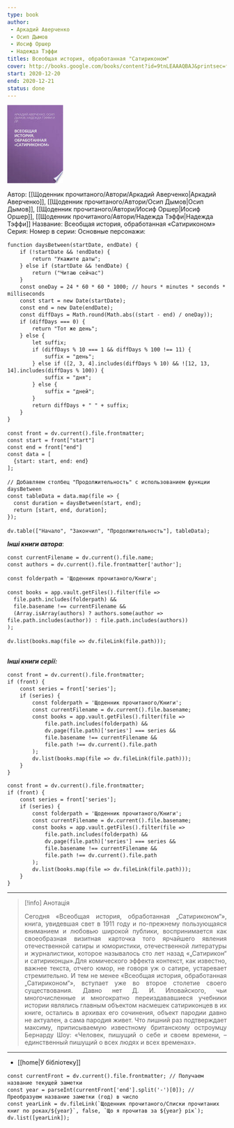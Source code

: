 ```yaml
---
type: book
author:
 - Аркадий Аверченко
 - Осип Дымов
 - Иосиф Оршер
 - Надежда Тэффи
titles: Всеобщая история, обработанная "Сатириконом"
cover: http://books.google.com/books/content?id=9tnLEAAAQBAJ&printsec=frontcover&img=1&zoom=1&edge=curl&source=gbs_api
start: 2020-12-20
end: 2020-12-21
status: done
---
```

![cover|150](media/cover!150-264.jpg)

Автор: [[Щоденник прочитаного/Автори/Аркадий Аверченко|Аркадий Аверченко]], [[Щоденник прочитаного/Автори/Осип Дымов|Осип Дымов]], [[Щоденник прочитаного/Автори/Иосиф Оршер|Иосиф Оршер]], [[Щоденник прочитаного/Автори/Надежда Тэффи|Надежда Тэффи]]
Название: Всеобщая история, обработанная «Сатириконом»
Серия:
Номер в серии:
Основные персонажи:

```dataviewjs
function daysBetween(startDate, endDate) {
	if (!startDate && !endDate) { 
		return "Укажите даты"; 
	} else if (startDate && !endDate) {
		return ("Читаю сейчас")
	}
	const oneDay = 24 * 60 * 60 * 1000; // hours * minutes * seconds * milliseconds
	const start = new Date(startDate);
	const end = new Date(endDate);
	const diffDays = Math.round(Math.abs((start - end) / oneDay));
	if (diffDays === 0) {
		return "Тот же день";   
	} else {
		let suffix;     
	    if (diffDays % 10 === 1 && diffDays % 100 !== 11) {
		    suffix = "день";     
	    } else if ([2, 3, 4].includes(diffDays % 10) && ![12, 13, 14].includes(diffDays % 100)) {
			suffix = "дня";     
		} else {       
			suffix = "дней";     
		}          
		return diffDays + " " + suffix;   
	} 
}  

const front = dv.current().file.frontmatter;
const start = front["start"]
const end = front["end"]
const data = [
  {start: start, end: end}
];

// Добавляем столбец "Продолжительность" с использованием функции daysBetween
const tableData = data.map(file => {
  const duration = daysBetween(start, end);
  return [start, end, duration];
});

dv.table(["Начало", "Закончил", "Продолжительность"], tableData);
```
***Інші книги автора***:
```dataviewjs
const currentFilename = dv.current().file.name;
const authors = dv.current().file.frontmatter['author'];

const folderpath = 'Щоденник прочитаного/Книги';

const books = app.vault.getFiles().filter(file =>
  file.path.includes(folderpath) &&
  file.basename !== currentFilename &&
  (Array.isArray(authors) ? authors.some(author => file.path.includes(author)) : file.path.includes(authors))
);

dv.list(books.map(file => dv.fileLink(file.path)));


```
***Інші книги серії:***
```dataviewjs
const front = dv.current().file.frontmatter;
if (front) {
	const series = front['series'];
	if (series) {
		const folderpath = 'Щоденник прочитаного/Книги';
		const currentFilename = dv.current().file.basename;
		const books = app.vault.getFiles().filter(file =>  
			file.path.includes(folderpath) && 
			dv.page(file.path)['series'] === series && 
			file.basename !== currentFilename &&
			file.path !== dv.current().file.path 
		);
		dv.list(books.map(file => dv.fileLink(file.path)));
	}
}

```

```dataviewjs
const front = dv.current().file.frontmatter;
if (front) {
	const series = front['series'];
	if (series) {
		const folderpath = 'Щоденник прочитаного/Книги';
		const currentFilename = dv.current().file.basename;
		const books = app.vault.getFiles().filter(file =>  
			file.path.includes(folderpath) && 
			dv.page(file.path)['series'] === series && 
			file.basename !== currentFilename &&
			file.path !== dv.current().file.path 
		);
		dv.list(books.map(file => dv.fileLink(file.path)));
	}
}

```

---
>[!info] Анотація
><p align="justify">Сегодня «Всеобщая история, обработанная „Сатириконом“», книга, увидевшая свет в 1911 году и по-прежнему пользующаяся вниманием и любовью широкой публики, воспринимается как своеобразная визитная карточка того ярчайшего явления отечественной сатиры и юмористики, отечественной литературы и журналистики, которое называлось сто лет назад «„Сатирикон“ и сатириконцы».Для комического эффекта контекст, как известно, важнее текста, отчего юмор, не говоря уж о сатире, устаревает стремительно. И тем не менее «Всеобщая история, обработанная „Сатириконом“», вступает уже во второе столетие своего существования. Давно нет Д. И. Иловайского, чьи многочисленные и многократно переиздававшиеся учебники истории являлись главным объектом насмешек сатириконцев в их книге, остались в архивах его сочинения, объект пародии давно не актуален, а сама пародия живет. Что лишний раз подтверждает максиму, приписываемую известному британскому остроумцу Бернарду Шоу: «Человек, пишущий о себе и своем времени, – единственный пишущий о всех людях и всех временах».</p>
___

- [[home|У бібліотеку]]
```dataviewjs
const currentFront = dv.current().file.frontmatter; // Получаем название текущей заметки
const year = parseInt(currentFront['end'].split('-')[0]); // Преобразуем название заметки (год) в число
const yearLink = dv.fileLink(`Щоденник прочитаного/Списки прочитаних книг по роках/${year}`, false, `Що я прочитав за ${year} рік`);
dv.list([yearLink]);
```